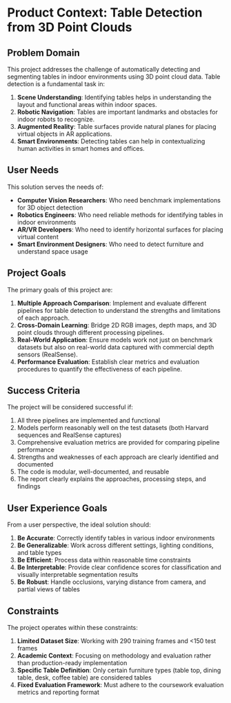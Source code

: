 # Product Context: Table Detection from 3D Point Clouds

## Problem Domain

This project addresses the challenge of automatically detecting and segmenting tables in indoor environments using 3D point cloud data. Table detection is a fundamental task in:

1. **Scene Understanding**: Identifying tables helps in understanding the layout and functional areas within indoor spaces.
2. **Robotic Navigation**: Tables are important landmarks and obstacles for indoor robots to recognize.
3. **Augmented Reality**: Table surfaces provide natural planes for placing virtual objects in AR applications.
4. **Smart Environments**: Detecting tables can help in contextualizing human activities in smart homes and offices.

## User Needs

This solution serves the needs of:

- **Computer Vision Researchers**: Who need benchmark implementations for 3D object detection
- **Robotics Engineers**: Who need reliable methods for identifying tables in indoor environments
- **AR/VR Developers**: Who need to identify horizontal surfaces for placing virtual content
- **Smart Environment Designers**: Who need to detect furniture and understand space usage

## Project Goals

The primary goals of this project are:

1. **Multiple Approach Comparison**: Implement and evaluate different pipelines for table detection to understand the strengths and limitations of each approach.
2. **Cross-Domain Learning**: Bridge 2D RGB images, depth maps, and 3D point clouds through different processing pipelines.
3. **Real-World Application**: Ensure models work not just on benchmark datasets but also on real-world data captured with commercial depth sensors (RealSense).
4. **Performance Evaluation**: Establish clear metrics and evaluation procedures to quantify the effectiveness of each pipeline.

## Success Criteria

The project will be considered successful if:

1. All three pipelines are implemented and functional
2. Models perform reasonably well on the test datasets (both Harvard sequences and RealSense captures)
3. Comprehensive evaluation metrics are provided for comparing pipeline performance
4. Strengths and weaknesses of each approach are clearly identified and documented
5. The code is modular, well-documented, and reusable
6. The report clearly explains the approaches, processing steps, and findings

## User Experience Goals

From a user perspective, the ideal solution should:

1. **Be Accurate**: Correctly identify tables in various indoor environments
2. **Be Generalizable**: Work across different settings, lighting conditions, and table types
3. **Be Efficient**: Process data within reasonable time constraints
4. **Be Interpretable**: Provide clear confidence scores for classification and visually interpretable segmentation results
5. **Be Robust**: Handle occlusions, varying distance from camera, and partial views of tables

## Constraints

The project operates within these constraints:

1. **Limited Dataset Size**: Working with 290 training frames and <150 test frames
2. **Academic Context**: Focusing on methodology and evaluation rather than production-ready implementation
3. **Specific Table Definition**: Only certain furniture types (table top, dining table, desk, coffee table) are considered tables
4. **Fixed Evaluation Framework**: Must adhere to the coursework evaluation metrics and reporting format
